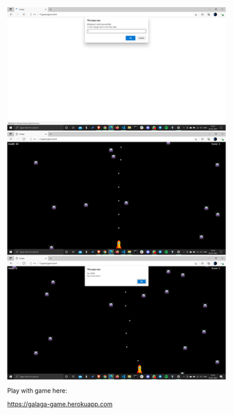 <img src="https://raw.githubusercontent.com/Bala534/Galaga/main/Output%20Images/start.png" />
<img src="https://raw.githubusercontent.com/Bala534/Galaga/main/Output%20Images/game.png" />
<img src="https://raw.githubusercontent.com/Bala534/Galaga/main/Output%20Images/end.png" />

Play with game here:

https://galaga-game.herokuapp.com
